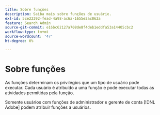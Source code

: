 ```yaml
---
title: Sobre funções
description: Saiba mais sobre funções de usuário.
exl-id: 5ce22392-fead-4a98-ac6a-1655e2ac062a
feature: Search Admin
source-git-commit: e16bc62127a708de8f4deb1eddfa53a14405cbc2
workflow-type: tm+mt
source-wordcount: '47'
ht-degree: 0%

---
```


# Sobre funções

As funções determinam os privilégios que um tipo de usuário pode executar. Cada usuário é atribuído a uma função e pode executar todas as atividades permitidas pela função.

Somente usuários com funções de administrador e gerente de conta [!DNL Adobe] podem atribuir funções a usuários.
